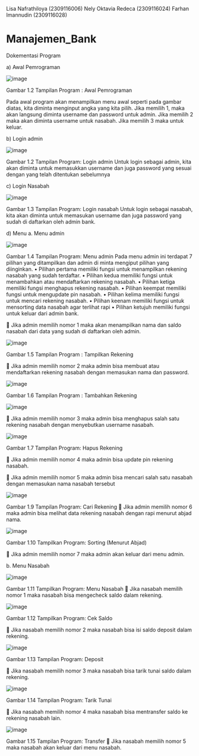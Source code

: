 Lisa Nafrathiloya (2309116006)
Nely Oktavia Redeca (2309116024)
Farhan Imannudin (2309116028)

# Manajemen_Bank

Dokementasi Program

a)	Awal Pemrograman

![image](https://github.com/PA-DASPRO-Kelompok-3/Manajemen_Bank/assets/144829981/2522146f-b3ac-439c-8888-3764a78ba46e)

Gambar 1.2  Tampilan Program : Awal Pemrograman

Pada awal program akan menampilkan menu awal seperti pada gambar diatas, kita diminta menginput angka yang kita pilih. Jika memilih 1, maka akan langsung diminta username dan password untuk admin. Jika memilih 2 maka akan diminta username untuk nasabah. Jika memilih 3 maka untuk keluar.

b)	Login admin

 ![image](https://github.com/PA-DASPRO-Kelompok-3/Manajemen_Bank/assets/144829981/035901f4-4113-476f-b54c-cbcf82b7e895)

Gambar 1.2  Tampilan Program: Login admin
Untuk login sebagai admin, kita akan diminta untuk memasukkan username dan juga password yang sesuai dengan yang telah ditentukan sebelumnya

c)	Login Nasabah

 ![image](https://github.com/PA-DASPRO-Kelompok-3/Manajemen_Bank/assets/144829981/8ac68de2-6378-4d9b-b52d-8ee873677b7c)

Gambar 1.3  Tampilan Program: Login nasabah
Untuk login sebagai nasabah, kita akan diminta untuk memasukan username dan juga password yang sudah di daftarkan oleh admin bank.

d)	Menu
a.	Menu admin

 ![image](https://github.com/PA-DASPRO-Kelompok-3/Manajemen_Bank/assets/144829981/0dcc063c-3629-432d-a0f3-55a7c1a57c94)

Gambar 1.4  Tampilan Program: Menu admin
Pada menu admin ini terdapat 7 pilihan yang ditampilkan dan admin di minta mengiput pilihan yang diinginkan.
•	Pilihan pertama memiliki fungsi untuk menampilkan  rekening nasabah yang sudah terdaftar.
•	Pilihan kedua memiliki fungsi untuk menambahkan atau mendaftarkan rekening nasabah.
•	Pilihan ketiga memiliki fungsi menghapus rekening nasabah.
•	Pilihan keempat memiliki fungsi untuk mengupdate pin nasabah.
•	Pilihan kelima memiliki fungsi untuk mencari rekening nasabah.
•	Pilihan keenam memiliki fungsi untuk mensorting data nasabah agar terlihat rapi
•	Pilihan ketujuh memiliki fungsi untuk keluar dari admin bank.

	Jika admin memilih nomor 1 maka akan menampilkan nama dan saldo nasabah dari data yang sudah di daftarkan oleh admin.

 ![image](https://github.com/PA-DASPRO-Kelompok-3/Manajemen_Bank/assets/144829981/78cefc72-e798-4ce0-94fc-b1271eeba8a5)

Gambar 1.5  Tampilan Program : Tampilkan Rekening

	Jika admin memilih nomor 2 maka admin bisa membuat atau mendaftarkan  rekening nasabah dengan memasukan nama dan password.

 ![image](https://github.com/PA-DASPRO-Kelompok-3/Manajemen_Bank/assets/144829981/689f68f5-fcfa-470b-8d33-31759005ee09)

Gambar 1.6  Tampilan Program : Tambahkan Rekening

![image](https://github.com/PA-DASPRO-Kelompok-3/Manajemen_Bank/assets/144829981/9ac26601-0cc7-4f1a-9d63-4822c5fd7838)

	Jika admin memilih nomor 3 maka admin bisa menghapus salah satu rekening nasabah dengan menyebutkan username nasabah.

 ![image](https://github.com/PA-DASPRO-Kelompok-3/Manajemen_Bank/assets/144829981/694e89cd-f8da-4715-9a56-9d2e17daaa6e)
 
Gambar 1.7  Tampilan Program: Hapus Rekening

	Jika admin memilih nomor 4  maka admin bisa update pin rekening nasabah.

	Jika admin memilih nomor 5 maka admin bisa mencari salah satu nasabah dengan memasukan nama nasabah tersebut

 ![image](https://github.com/PA-DASPRO-Kelompok-3/Manajemen_Bank/assets/144829981/c7faa823-4759-41e6-9da7-9e9827f768fe)

Gambar 1.9  Tampilan Program: Cari Rekening
	Jika admin memilih nomor 6 maka admin bisa melihat data rekening nasabah dengan rapi menurut abjad nama.

 ![image](https://github.com/PA-DASPRO-Kelompok-3/Manajemen_Bank/assets/144829981/ab892ad3-0d13-4a95-9cef-7b3d8a08f7e1)

Gambar 1.10  Tampilkan Program: Sorting (Menurut Abjad)

	Jika admin memilih nomor 7 maka admin akan keluar dari menu admin.

b.	Menu Nasabah

![image](https://github.com/PA-DASPRO-Kelompok-3/Manajemen_Bank/assets/144829981/82158c65-08f7-406d-8c8b-b5fbb0f01204)

Gambar 1.11  Tampilkan Program: Menu Nasabah
	Jika nasabah memilih nomor 1 maka nasabah bisa mengecheck saldo dalam rekening. 
 
 ![image](https://github.com/PA-DASPRO-Kelompok-3/Manajemen_Bank/assets/144829981/4756a690-2266-4ec8-8524-ab58bd733158)

Gambar 1.12  Tampilkan Program: Cek Saldo


	Jika nasabah memilih nomor 2 maka nasabah bisa isi saldo deposit dalam rekening.

 ![image](https://github.com/PA-DASPRO-Kelompok-3/Manajemen_Bank/assets/144829981/25447095-d463-470c-9905-3e49601acbcf)

Gambar 1.13  Tampilan Program: Deposit

	Jika nasabah memilih nomor 3 maka nasabah bisa tarik tunai saldo dalam rekening.

 ![image](https://github.com/PA-DASPRO-Kelompok-3/Manajemen_Bank/assets/144829981/4f4202ee-79ee-43fd-9f51-fa3be18c9c7b)

Gambar 1.14  Tampilan Program: Tarik Tunai

	Jika nasabah memilih nomor 4 maka nasabah bisa mentransfer saldo ke rekening nasabah lain.

 ![image](https://github.com/PA-DASPRO-Kelompok-3/Manajemen_Bank/assets/144829981/5c347c77-85ae-45f4-b6f9-fdb144687af8)

Gambar 1.15  Tampilan Program: Transfer
	Jika nasabah memilih nomor 5 maka nasabah akan keluar dari menu nasabah.









